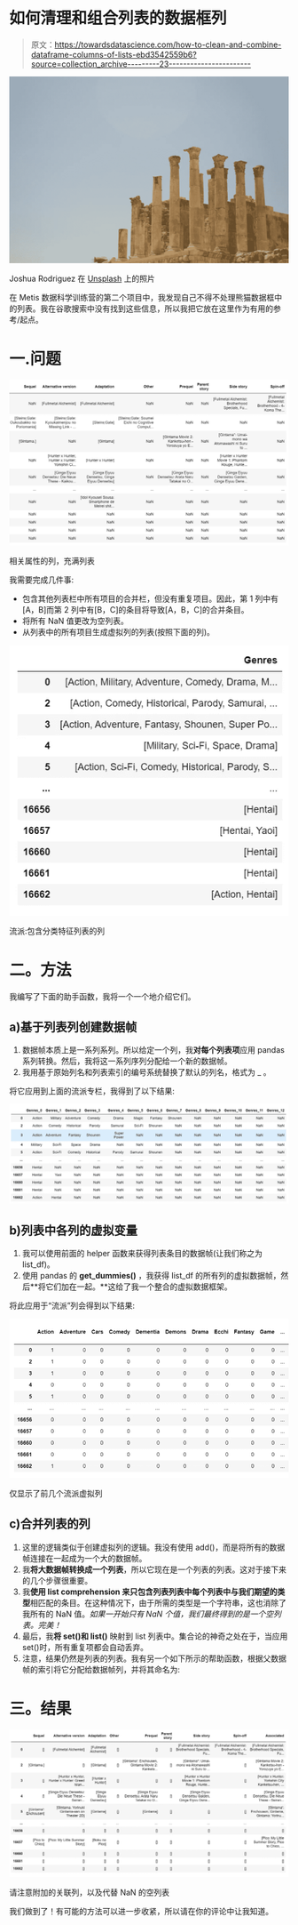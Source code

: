 # 如何清理和组合列表的数据框列

> 原文：<https://towardsdatascience.com/how-to-clean-and-combine-dataframe-columns-of-lists-ebd3542559b6?source=collection_archive---------23----------------------->

![](img/d9fdb5c7cae2bfc51421b0898249d067.png)

Joshua Rodriguez 在 [Unsplash](https://unsplash.com/s/photos/columns-of-lists?utm_source=unsplash&utm_medium=referral&utm_content=creditCopyText) 上的照片

在 Metis 数据科学训练营的第二个项目中，我发现自己不得不处理熊猫数据框中的列表。我在谷歌搜索中没有找到这些信息，所以我把它放在这里作为有用的参考/起点。

# 一.问题

![](img/609845dac075a9e3a08dc59b6b38ee14.png)

相关属性的列，充满列表

我需要完成几件事:

*   包含其他列表栏中所有项目的合并栏，但没有重复项目。因此，第 1 列中有[A，B]而第 2 列中有[B，C]的条目将导致[A，B，C]的合并条目。
*   将所有 NaN 值更改为空列表。
*   从列表中的所有项目生成虚拟列的列表(按照下面的列)。

![](img/eb04c6c66ee9430ec83a81c261ccf7cb.png)

流派:包含分类特征列表的列

# 二。方法

我编写了下面的助手函数，我将一个一个地介绍它们。

## a)基于列表列创建数据帧

1.  数据帧本质上是一系列系列。所以给定一个列，我**对每个列表项**应用 pandas 系列转换。然后，我将这一系列序列分配给一个新的数据帧。
2.  我用基于原始列名和列表索引的编号系统替换了默认的列名，格式为 <column-name>_ <list-index>。</list-index></column-name>

将它应用到上面的流派专栏，我得到了以下结果:

![](img/6fe549b6aeac0a2134e6614fec239b9e.png)

## b)列表中各列的虚拟变量

1.  我可以使用前面的 helper 函数来获得列表条目的数据帧(让我们称之为 list_df)。
2.  使用 pandas 的 **get_dummies()** ，我获得 list_df 的所有列的虚拟数据帧，然后**将它们加在一起。**这给了我一个整合的虚拟数据框架。

将此应用于“流派”列会得到以下结果:

![](img/aad1e10257cd527287bfcc2afd8f2228.png)

仅显示了前几个流派虚拟列

## c)合并列表的列

1.  这里的逻辑类似于创建虚拟列的逻辑。我没有使用 add()，而是将所有的数据帧连接在一起成为一个大的数据帧。
2.  我**将大数据帧转换成一个列表**，所以它现在是一个列表的列表。这对于接下来的几个步骤很重要。
3.  我**使用 list comprehension 来只包含列表列表中每个列表中与我们期望的类型**相匹配的条目。在这种情况下，由于所需的类型是一个字符串，这也消除了我所有的 NaN 值。*如果一开始只有 NaN 个值，我们最终得到的是一个空列表。完美！*
4.  最后，我**将 set()和 list()** 映射到 list 列表中。集合论的神奇之处在于，当应用 set()时，所有重复项都会自动丢弃。
5.  注意，结果仍然是列表的列表。我有另一个如下所示的帮助函数，根据父数据帧的索引将它分配给数据帧列，并将其命名为:

# 三。结果

![](img/aea717ab4e694d36e2cab628e6366b6f.png)

请注意附加的关联列，以及代替 NaN 的空列表

我们做到了！有可能的方法可以进一步收紧，所以请在你的评论中让我知道。